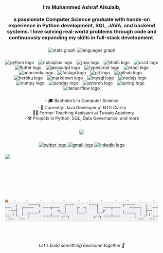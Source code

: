 <h3 align="center">I'm Muhammed Ashraf Alkulaib,<br><br> a passionate Computer Science graduate with hands-on experience in Python development, SQL, JAVA, and backend systems. I love solving real-world problems through code and continuously expanding my skills in full-stack development.</h3>

###

<div align="center">
  <img src="https://github-readme-stats.vercel.app/api?username=BuAshraf&hide_title=false&hide_rank=false&show_icons=true&include_all_commits=true&count_private=true&disable_animations=false&theme=dracula&locale=en&hide_border=false" height="150" alt="stats graph"  />
  <img src="https://github-readme-stats.vercel.app/api/top-langs?username=BuAshraf&locale=en&hide_title=false&layout=compact&card_width=320&langs_count=5&theme=dracula&hide_border=false" height="150" alt="languages graph"  />
</div>

###

<div align="center">
  <img src="https://cdn.jsdelivr.net/gh/devicons/devicon/icons/python/python-original.svg" height="25" alt="python logo"  />
  <img width="6" />
  <img src="https://cdn.jsdelivr.net/gh/devicons/devicon/icons/cplusplus/cplusplus-original.svg" height="25" alt="cplusplus logo"  />
  <img width="6" />
  <img src="https://cdn.jsdelivr.net/gh/devicons/devicon/icons/java/java-original.svg" height="25" alt="java logo"  />
  <img width="6" />
  <img src="https://cdn.jsdelivr.net/gh/devicons/devicon/icons/html5/html5-original.svg" height="25" alt="html5 logo"  />
  <img width="6" />
  <img src="https://cdn.jsdelivr.net/gh/devicons/devicon/icons/css3/css3-original.svg" height="25" alt="css3 logo"  />
  <img width="6" />
  <img src="https://cdn.jsdelivr.net/gh/devicons/devicon/icons/flutter/flutter-original.svg" height="25" alt="flutter logo"  />
  <img width="6" />
  <img src="https://cdn.jsdelivr.net/gh/devicons/devicon/icons/javascript/javascript-original.svg" height="25" alt="javascript logo"  />
  <img width="6" />
  <img src="https://cdn.jsdelivr.net/gh/devicons/devicon/icons/typescript/typescript-original.svg" height="25" alt="typescript logo"  />
  <img width="6" />
  <img src="https://cdn.jsdelivr.net/gh/devicons/devicon/icons/react/react-original.svg" height="25" alt="react logo"  />
  <img width="6" />
  <img src="https://cdn.jsdelivr.net/gh/devicons/devicon/icons/anaconda/anaconda-original.svg" height="25" alt="anaconda logo"  />
  <img width="6" />
  <img src="https://cdn.jsdelivr.net/gh/devicons/devicon/icons/fastapi/fastapi-original.svg" height="25" alt="fastapi logo"  />
  <img width="6" />
  <img src="https://cdn.jsdelivr.net/gh/devicons/devicon/icons/git/git-original.svg" height="25" alt="git logo"  />
  <img width="6" />
  <img src="https://cdn.jsdelivr.net/gh/devicons/devicon/icons/github/github-original.svg" height="25" alt="github logo"  />
  <img width="6" />
  <img src="https://cdn.jsdelivr.net/gh/devicons/devicon/icons/heroku/heroku-original.svg" height="25" alt="heroku logo"  />
  <img width="6" />
  <img src="https://cdn.jsdelivr.net/gh/devicons/devicon/icons/markdown/markdown-original.svg" height="25" alt="markdown logo"  />
  <img width="6" />
  <img src="https://cdn.jsdelivr.net/gh/devicons/devicon/icons/mysql/mysql-original.svg" height="25" alt="mysql logo"  />
  <img width="6" />
  <img src="https://cdn.jsdelivr.net/gh/devicons/devicon/icons/nodejs/nodejs-original.svg" height="25" alt="nodejs logo"  />
  <img width="6" />
  <img src="https://cdn.jsdelivr.net/gh/devicons/devicon/icons/numpy/numpy-original.svg" height="25" alt="numpy logo"  />
  <img width="6" />
  <img src="https://cdn.jsdelivr.net/gh/devicons/devicon/icons/pandas/pandas-original.svg" height="25" alt="pandas logo"  />
  <img width="6" />
  <img src="https://cdn.jsdelivr.net/gh/devicons/devicon/icons/pytorch/pytorch-original.svg" height="25" alt="pytorch logo"  />
  <img width="6" />
  <img src="https://cdn.jsdelivr.net/gh/devicons/devicon/icons/spring/spring-original.svg" height="25" alt="spring logo"  />
  <img width="6" />
  <img src="https://cdn.jsdelivr.net/gh/devicons/devicon/icons/tensorflow/tensorflow-original.svg" height="25" alt="tensorflow logo"  />
</div>

###

<p align="center">- 🎓 Bachelor’s in Computer Science  <br>- 💼 Currently: Java Developer at NTG Clarity  <br>- 🧑‍🏫 Former Teaching Assistant at Tuwaiq Academy  <br>- 🛠️ Projects in Python, SQL, Data Governance, and more</p>

###

<div align="center">
  <img src="https://profile-counter.glitch.me/BuAshraf/count.svg?"  />
</div>

###


<div align="center">
 </a>
  <a href="https://x.com/bo_ashraf" target="_blank">
    <img src="https://img.shields.io/static/v1?message=Twitter&logo=twitter&label=&color=1DA1F2&logoColor=white&labelColor=&style=plastic" height="36" alt="twitter logo"  />
  </a>
  <a href="Muhammedalmugera21@gmail.com" target="_blank">
    <img src="https://img.shields.io/static/v1?message=Gmail&logo=gmail&label=&color=D14836&logoColor=white&labelColor=&style=plastic" height="36" alt="gmail logo"  />
  </a>
  <a href="https://www.linkedin.com/in/muhammed-alkulaib/" target="_blank">
    <img src="https://img.shields.io/static/v1?message=LinkedIn&logo=linkedin&label=&color=0077B5&logoColor=white&labelColor=&style=plastic" height="36" alt="linkedin logo"  />
  </a>
</div>

###

<img align="left" height="150" src="https://media1.giphy.com/media/v1.Y2lkPTc5MGI3NjExNDR5aXRmaGw2cmU1MWQ0NGwyd2xkdm43YTUybDBkc2E2ZGFkZzUwbCZlcD12MV9pbnRlcm5hbF9naWZfYnlfaWQmY3Q9Zw/OLPQ6z2hlHmwFc4Hso/giphy.gif"  />

###  

<br clear="both" />

<div align="center">
  <picture>
    <source
      media="(prefers-color-scheme: dark)"
      srcset="https://raw.githubusercontent.com/BuAshraf/BuAshraf/output/pacman-contribution-graph-dark.svg"
    />
    <source
      media="(prefers-color-scheme: light)"
      srcset="https://raw.githubusercontent.com/BuAshraf/BuAshraf/output/pacman-contribution-graph.svg"
    />
    <img
      alt="Pac-Man contribution graph"
      src="https://raw.githubusercontent.com/BuAshraf/BuAshraf/output/pacman-contribution-graph.svg"
    />
  </picture>
</div>

###


<br clear="both">

<h6 align="center">Let's build something awesome together 🚀</h6>

###
